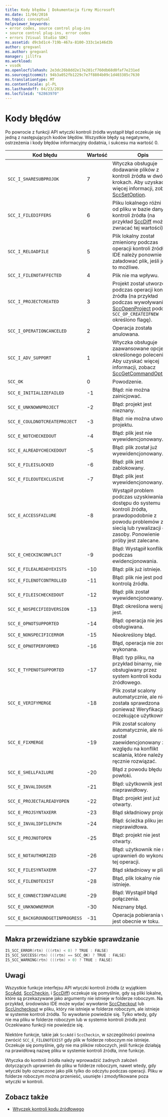 ```yaml
---
title: Kody błędów | Dokumentacja firmy Microsoft
ms.date: 11/04/2016
ms.topic: conceptual
helpviewer_keywords:
- error codes, source control plug-ins
- source control plug-ins, error codes
- errors [Visual Studio SDK]
ms.assetid: d9cbd1c4-719b-467a-8100-333c1e146d3b
author: gregvanl
ms.author: gregvanl
manager: jillfra
ms.workload:
- vssdk
ms.openlocfilehash: 2e3dc26b8dd2e17e201cf760db68d0faf7e231ed
ms.sourcegitcommit: 94b3a052fb1229c7e7f8804b09c1d403385c7630
ms.translationtype: MT
ms.contentlocale: pl-PL
ms.lasthandoff: 04/23/2019
ms.locfileid: "62863970"
---
```

# <a name="error-codes"></a>Kody błędów
Po powrocie z funkcji API wtyczki kontroli źródła wystąpił błąd oczekuje się jedną z następujących kodów błędów. Wszystkie błędy są negatywne, ostrzeżenia i kody błędów informacyjny dodatnia, i sukcesu ma wartość 0.

|Kod błędu|Wartość|Opis|
|----------------|-----------|-----------------|
|`SCC_I_SHARESUBPROJOK`|7|Wtyczka obsługuje dodawanie plików z kontroli źródła w dwóch krokach. Aby uzyskać więcej informacji, zobacz [SccSetOption](../extensibility/sccsetoption-function.md).|
|`SCC_I_FILEDIFFERS`|6|Pliku lokalnego różni się od pliku w bazie danych kontroli źródła (na przykład [SccDiff](../extensibility/sccdiff-function.md) może zwracać tej wartości).|
|`SCC_I_RELOADFILE`|5|Plik lokalny został zmieniony podczas operacji kontroli źródła; IDE należy ponownie załadować plik, jeśli jest to możliwe.|
|`SCC_I_FILENOTAFFECTED`|4|Plik nie ma wpływu.|
|`SCC_I_PROJECTCREATED`|3|Projekt został utworzony podczas operacji kontroli źródła (na przykład podczas wywoływania [SccOpenProject](../extensibility/sccopenproject-function.md) podczas `SCC_OP_CREATEIFNEW` określono flagę).|
|`SCC_I_OPERATIONCANCELED`|2|Operacja została anulowana.|
|`SCC_I_ADV_SUPPORT`|1|Wtyczka obsługuje zaawansowane opcje dla określonego polecenia. Aby uzyskać więcej informacji, zobacz [SccGetCommandOptions](../extensibility/sccgetcommandoptions-function.md).|
|`SCC_OK`|0|Powodzenie.|
|`SCC_E_INITIALIZEFAILED`|-1|Błąd: nie można zainicjować.|
|`SCC_E_UNKNOWNPROJECT`|-2|Błąd: projekt jest nieznany.|
|`SCC_E_COULDNOTCREATEPROJECT`|-3|Błąd: nie można utworzyć projektu.|
|`SCC_E_NOTCHECKEDOUT`|-4|Błąd: plik jest nie wyewidencjonowany.|
|`SCC_E_ALREADYCHECKEDOUT`|-5|Błąd: plik został już wyewidencjonowany.|
|`SCC_E_FILEISLOCKED`|-6|Błąd: plik jest zablokowany.|
|`SCC_E_FILEOUTEXCLUSIVE`|-7|Błąd: plik jest wyewidencjonowany.|
|`SCC_E_ACCESSFAILURE`|-8|Wystąpił problem podczas uzyskiwania dostępu do systemu kontroli źródła, prawdopodobnie z powodu problemów z siecią lub rywalizacji o zasoby. Ponowienie próby jest zalecane.|
|`SCC_E_CHECKINCONFLICT`|-9|Błąd: Wystąpił konflikt podczas ewidencjonowania.|
|`SCC_E_FILEALREADYEXISTS`|-10|Błąd: plik już istnieje.|
|`SCC_E_FILENOTCONTROLLED`|-11|Błąd: plik nie jest pod kontrolą źródła.|
|`SCC_E_FILEISCHECKEDOUT`|-12|Błąd: plik został wyewidencjonowany.|
|`SCC_E_NOSPECIFIEDVERSION`|-13|Błąd: określona wersja jest.|
|`SCC_E_OPNOTSUPPORTED`|-14|Błąd: operacja nie jest obsługiwana.|
|`SCC_E_NONSPECIFICERROR`|-15|Nieokreślony błąd.|
|`SCC_E_OPNOTPERFORMED`|-16|Błąd, operacja nie została wykonana.|
|`SCC_E_TYPENOTSUPPORTED`|-17|Błąd: typ pliku, na przykład binarny, nie jest obsługiwany przez system kontroli kodu źródłowego.|
|`SCC_E_VERIFYMERGE`|-18|Plik został scalony automatycznie, ale nie została sprawdzona ponieważ Weryfikacja oczekujące użytkownika.|
|`SCC_E_FIXMERGE`|-19|Plik został scalony automatycznie, ale nie został zaewidencjonowany ze względu na konflikt scalania, które należy ręcznie rozwiązać.|
|`SCC_E_SHELLFAILURE`|-20|Błąd z powodu błędu powłoki.|
|`SCC_E_INVALIDUSER`|-21|Błąd: użytkownik jest nieprawidłowy.|
|`SCC_E_PROJECTALREADYOPEN`|-22|Błąd: projekt jest już otwarty.|
|`SCC_E_PROJSYNTAXERR`|-23|Błąd składniowy projektu.|
|`SCC_E_INVALIDFILEPATH`|-24|Błąd: ścieżka pliku jest nieprawidłowa.|
|`SCC_E_PROJNOTOPEN`|-25|Błąd: projekt nie jest otwarty.|
|`SCC_E_NOTAUTHORIZED`|-26|Błąd: użytkownik nie ma uprawnień do wykonania tej operacji.|
|`SCC_E_FILESYNTAXERR`|-27|Błąd składniowy w pliku.|
|`SCC_E_FILENOTEXIST`|-28|Błąd, plik lokalny nie istnieje.|
|`SCC_E_CONNECTIONFAILURE`|-29|Błąd: Wystąpił błąd połączenia.|
|`SCC_E_UNKNOWNERROR`|-30|Nieznany błąd.|
|`SCC_E_BACKGROUNDGETINPROGRESS`|-31|Operacja pobierania w tle jest obecnie w toku.|

## <a name="macros-provided-for-quick-checking"></a>Makra przewidziane szybkie sprawdzanie

```cpp
IS_SCC_ERROR(rtn) (((rtn) < 0) ? TRUE : FALSE)
IS_SCC_SUCCESS(rtn) (((rtn) == SCC_OK) ? TRUE : FALSE)
IS_SCC_WARNING(rtn) (((rtn) > 0) ? TRUE : FALSE)
```

## <a name="remarks"></a>Uwagi
 Wszystkie funkcje interfejsu API wtyczki kontroli źródła (z wyjątkiem [SccAdd](../extensibility/sccadd-function.md), [SccCheckin](../extensibility/scccheckin-function.md), i [SccDiff](../extensibility/sccdiff-function.md)) oczekuje się pomyślnie, gdy są pliki lokalne, które są przekazywane jako argumenty nie istnieje w folderze roboczym. Na przykład, środowisko IDE może wydać wywołanie [SccCheckout](../extensibility/scccheckout-function.md) lub [SccUncheckout](../extensibility/sccuncheckout-function.md) w pliku, który nie istnieje w folderze roboczym, ale istnieje w systemie kontroli źródła. To wywołanie powiedzie się. Tylko wtedy, gdy nie ma pliku w folderze roboczym lub w systemie kontroli źródła jest Oczekiwano funkcji nie powiedzie się.

 Niektóre funkcje, takie jak `SccAdd` i `SccCheckin`, w szczególności powinna zwrócić `SCC_E_FILENOTEXIST` gdy plik w folderze roboczym nie istnieje. Oczekuje się pomyślnie, gdy nie ma plików roboczych, jeśli funkcje działają na prawidłową nazwę pliku w systemie kontroli źródła, inne funkcje.

 Wtyczka do kontroli źródła należy wprowadzić żadnych założeń dotyczących uprawnień do pliku w folderze roboczym, nawet wtedy, gdy wtyczki było oznaczone jako plik tylko do odczytu podczas operacji. Pliku w folderze roboczym można przenieść, usunięte i zmodyfikowane poza wtyczki w kontroli.

## <a name="see-also"></a>Zobacz także
- [Wtyczek kontroli kodu źródłowego](../extensibility/source-control-plug-ins.md)